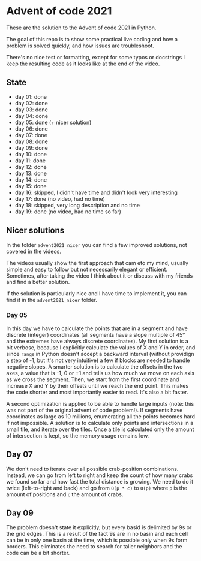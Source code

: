# Advent of code 2021

These are the solution to the Advent of code 2021 in Python.

The goal of this repo is to show some practical live coding and how a problem is solved quickly, and how issues are troubleshoot.

There's no nice test or formatting, except for some typos or docstrings I keep the resulting code as it looks like at the end of the video.


## State

* day 01: done
* day 02: done
* day 03: done
* day 04: done
* day 05: done (+ nicer solution)
* day 06: done
* day 07: done
* day 08: done
* day 09: done
* day 10: done
* day 11: done
* day 12: done
* day 13: done
* day 14: done
* day 15: done
* day 16: skipped, I didn't have time and didn't look very interesting
* day 17: done (no video, had no time)
* day 18: skipped, very long description and no time
* day 19: done (no video, had no time so far)
## Nicer solutions

In the folder `advent2021_nicer` you can find a few improved solutions, not covered in the videos.

The videos usually show the first approach that cam eto my mind, usually simple and easy to follow but not necessarily elegant or efficient. Sometimes, after taking the video I think about it or discuss with my friends and find a better solution.

If the solution is particularly nice and I have time to implement it, you can find it in the `advent2021_nicer` folder.

### Day 05

In this day we have to calculate the points that are in a segment and have discrete (integer) coordinates (all segments have a slope multiple of 45° and the extremes have always discrete coordinates). My first solution is a bit verbose, because I explicitly calculate the values of X and Y in order, and since `range` in Python doesn't accept a backward interval (without providign a step of -1, but it's not very intuitive) a few if blocks are needed to handle negative slopes.
A smarter solution is to calculate the offsets in the two axes, a value that is -1, 0 or +1 and tells us how much we move on each axis as we cross the segment.
Then, we start from the first coordinate and increase X and Y by their offsets until we reach the end point. This makes the code shorter and most importantly easier to read. It's also a bit faster.

A second optimization is applied to be able to handle large inputs (note: this was not part of the original advent of code problem!). If segments have coordinates as large as 10 millions, enumerating all the points becomes hard if not impossible. A solution is to calculate only points and intersections in a small tile, and iterate over the tiles. Once a tile is calculated only the amount of intersection is kept, so the memory usage remains low.

## Day 07

We don't need to iterate over all possible crab-position combinations.
Instead, we can go from left to right and keep the count of how many crabs we found so far and how fast the total distance is growing.
We need to do it twice (left-to-right and back) and go from `O(p * c)` to `O(p)` where `p` is the amount of positions and `c` the amount of crabs.

## Day 09

The problem doesn't state it explicitly, but every basid is delimited by 9s or the grid edges. This is a result of the fact 9s are in no basin and each cell can be in only one basin at the time, which is possible only when 9s form borders.
This eliminates the need to search for taller neighbors and the code can be a bit shorter.